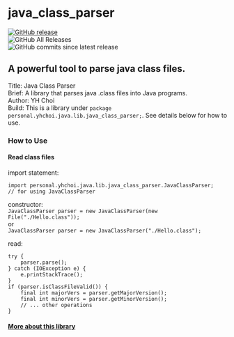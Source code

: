 # java_class_parser  
[![GitHub release](https://img.shields.io/github/v/release/YH-Choi-001/java_class_parser.svg)](https://github.com/YH-Choi-001/java_class_parser/releases/latest)  
![GitHub All Releases](https://img.shields.io/github/downloads/YH-Choi-001/java_class_parser/total.svg?label=downloads)  
![GitHub commits since latest release](https://img.shields.io/github/commits-since/YH-Choi-001/java_class_parser/latest/main)  
## A powerful tool to parse java class files.  
  
Title: Java Class Parser  
Brief: A library that parses java .class files into Java programs.  
Author: YH Choi  
Build: This is a library under `package personal.yhchoi.java.lib.java_class_parser;`. See details below for how to use.  
  
### How to Use  
  
#### Read class files  
import statement:  
```
import personal.yhchoi.java.lib.java_class_parser.JavaClassParser;      // for using JavaClassParser  
```  
  
constructor:  
`JavaClassParser parser = new JavaClassParser(new File("./Hello.class"));`  
or  
`JavaClassParser parser = new JavaClassParser("./Hello.class");`  
  
read:  
```
try {
    parser.parse();
} catch (IOException e) {
    e.printStackTrace();
}
if (parser.isClassFileValid()) {
    final int majorVers = parser.getMajorVersion();
    final int minorVers = parser.getMinorVersion();
    // ... other operations
}
```
  
#### [More about this library](https://YH-Choi-001.github.io/java_class_parser/)